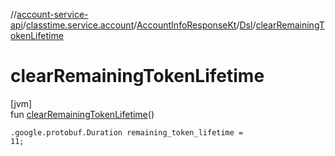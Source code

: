 //[account-service-api](../../../../index.md)/[classtime.service.account](../../index.md)/[AccountInfoResponseKt](../index.md)/[Dsl](index.md)/[clearRemainingTokenLifetime](clear-remaining-token-lifetime.md)

# clearRemainingTokenLifetime

[jvm]\
fun [clearRemainingTokenLifetime](clear-remaining-token-lifetime.md)()

<code>.google.protobuf.Duration remaining_token_lifetime = 11;</code>
